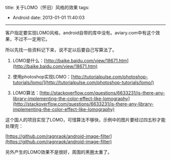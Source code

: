 title: 关于LOMO（怀旧）风格的效果
tags:
  - Android
date: 2013-01-01 11:40:03
---

客户指定要实现LOMO风格，android自带的库中没有。aviary.com中有这个效果，不过不一定用它。

所以先找一些资料记下来，说不定以后要自己写算法了。

1.  LOMO是什么：[http://baike.baidu.com/view/18671.htm](http://baike.baidu.com/view/18671.htm)

2.  使用photoshop实现LOMO：[http://tutorialpulse.com/photoshop-tutorials/lomo/](http://tutorialpulse.com/photoshop-tutorials/lomo/)

3.  LOMO算法：[http://stackoverflow.com/questions/6633231/is-there-any-library-implementing-the-color-effect-like-lomography](http://stackoverflow.com/questions/6633231/is-there-any-library-implementing-the-color-effect-like-lomography)

这个国人的项目实现了LOMO，可惜算法不够快，示例中的图片要经过四五秒才能处理完：

[https://github.com/ragnraok/android-image-filter](https://github.com/ragnraok/android-image-filter)

另外产生的LOMO效果不是很好，周围的黑圈太重了。